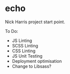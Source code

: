 echo
====

Nick Harris project start point.

To Do:
* JS Linting
* SCSS Linting
* CSS Linting
* JS Unit Testing
* Deployment optimisation
* Change to Libsass?
